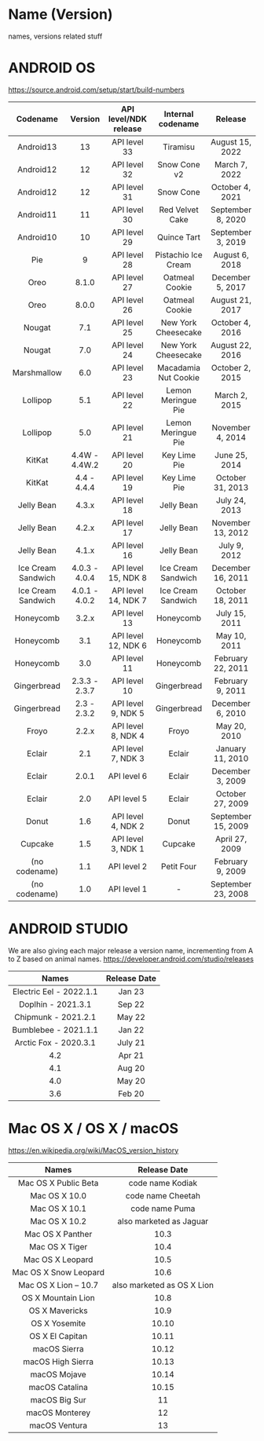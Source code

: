 # Name (Version)
names, versions related stuff

# ANDROID OS

https://source.android.com/setup/start/build-numbers

|Codename|	Version	|API level/NDK release|Internal codename|Release
|:-:|:-:|:-:|:-:|:-:
|Android13 |	13|	API level 33|Tiramisu|August 15, 2022
|Android12 |	12|	API level 32|Snow Cone v2|March 7, 2022
|Android12 |	12|	API level 31|Snow Cone|October 4, 2021
|Android11 |	11|	API level 30|Red Velvet Cake|September 8, 2020
|Android10 |	10|	API level 29|Quince Tart|September 3, 2019
|Pie|	9|	API level 28|Pistachio Ice Cream|August 6, 2018
|Oreo|	8.1.0|	API level 27|Oatmeal Cookie|December 5, 2017
|Oreo|	8.0.0|	API level 26|Oatmeal Cookie|August 21, 2017
|Nougat|	7.1|	API level 25|New York Cheesecake|October 4, 2016
|Nougat|	7.0|	API level 24|New York Cheesecake|August 22, 2016
|Marshmallow|	6.0|	API level 23|	Macadamia Nut Cookie|October 2, 2015
|Lollipop|	5.1|	API level 22|Lemon Meringue Pie|March 2, 2015
|Lollipop|	5.0|	API level 21|Lemon Meringue Pie|November 4, 2014
|KitKat|	4.4W - 4.4W.2|	API level 20|Key Lime Pie|June 25, 2014
|KitKat|	4.4 - 4.4.4|	API level 19|Key Lime Pie|October 31, 2013
|Jelly Bean|	4.3.x|	API level 18|Jelly Bean|July 24, 2013
|Jelly Bean|	4.2.x|	API level 17|Jelly Bean|November 13, 2012
|Jelly Bean|	4.1.x|	API level 16|Jelly Bean|July 9, 2012
|Ice Cream Sandwich|	4.0.3 - 4.0.4|	API level 15, NDK 8|Ice Cream Sandwich|December 16, 2011
|Ice Cream Sandwich|	4.0.1 - 4.0.2|	API level 14, NDK 7|Ice Cream Sandwich|October 18, 2011
|Honeycomb|	3.2.x|	API level 13|Honeycomb|July 15, 2011
|Honeycomb|	3.1|	API level 12, NDK 6|Honeycomb|May 10, 2011
|Honeycomb|	3.0|	API level 11|Honeycomb|February 22, 2011
|Gingerbread|	2.3.3 - 2.3.7|	API level 10|Gingerbread|February 9, 2011
|Gingerbread|	2.3 - 2.3.2|	API level 9, NDK 5|Gingerbread|December 6, 2010
|Froyo|	2.2.x|	API level 8, NDK 4|Froyo|May 20, 2010
|Eclair|	2.1|	API level 7, NDK 3|Eclair|January 11, 2010
|Eclair|	2.0.1|	API level 6|Eclair|December 3, 2009
|Eclair|	2.0|	API level 5|Eclair|October 27, 2009
|Donut|	1.6|	API level 4, NDK 2|Donut|	September 15, 2009
|Cupcake|	1.5|	API level 3, NDK 1|Cupcake|April 27, 2009
|(no codename)|	1.1|	API level 2|Petit Four|February 9, 2009
|(no codename)|	1.0|	API level 1|-|September 23, 2008

# ANDROID STUDIO

We are also giving each major release a version name, incrementing from A to Z based on animal names.
https://developer.android.com/studio/releases

| Names  | Release Date |
| :---:  | :---:  |
| Electric Eel - 2022.1.1  | Jan 23  |
| Doplhin - 2021.3.1  | Sep 22  |
| Chipmunk - 2021.2.1  | May 22  |
| Bumblebee - 2021.1.1  | Jan 22  |
| Arctic Fox - 2020.3.1  | July 21  |
| 4.2  | Apr 21  |
| 4.1  | Aug 20  |
| 4.0  | May 20  |
| 3.6  | Feb 20  |

# Mac OS X / OS X / macOS

https://en.wikipedia.org/wiki/MacOS_version_history

| Names  | Release Date |
| :---:  | :---:  |
|Mac OS X Public Beta | code name Kodiak|
|Mac OS X 10.0 | code name Cheetah|
|Mac OS X 10.1 | code name Puma|
|Mac OS X 10.2 | also marketed as Jaguar|
|Mac OS X Panther | 10.3|
|Mac OS X Tiger | 10.4|
|Mac OS X Leopard | 10.5|
|Mac OS X Snow Leopard | 10.6|
|Mac OS X Lion – 10.7 | also marketed as OS X Lion|
|OS X Mountain Lion | 10.8|
|OS X Mavericks | 10.9|
|OS X Yosemite | 10.10|
|OS X El Capitan | 10.11|
|macOS Sierra | 10.12|
|macOS High Sierra | 10.13|
|macOS Mojave | 10.14|
|macOS Catalina | 10.15|
|macOS Big Sur | 11|
|macOS Monterey | 12|
|macOS Ventura | 13|
